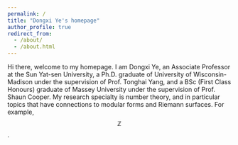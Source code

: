 ```yaml
---
permalink: /
title: "Dongxi Ye's homepage"
author_profile: true
redirect_from: 
  - /about/
  - /about.html
---
```


Hi there, welcome to my homepage. I am Dongxi Ye, an Associate Professor at the Sun Yat-sen University, a Ph.D. graduate of University of Wisconsin-Madison under the supervision of Prof. Tonghai Yang, and a BSc (First Class Honours) graduate of Massey University under the supervision of Prof. Shaun Cooper. My research specialty is number theory, and in particular topics that have connections to modular forms and Riemann surfaces. For example, $$\mathbb{Z}$$.
